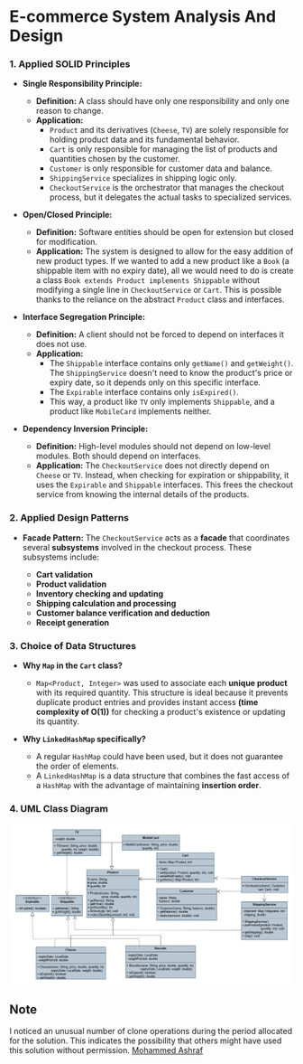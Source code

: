 # E-commerce System Analysis And Design

### **1. Applied SOLID Principles**

* **Single Responsibility Principle:**
    * **Definition:** A class should have only one responsibility and only one reason to change.
    * **Application:**
        * `Product` and its derivatives (`Cheese`, `TV`) are solely responsible for holding product data and its fundamental behavior.
        * `Cart` is only responsible for managing the list of products and quantities chosen by the customer.
        * `Customer` is only responsible for customer data and balance.
        * `ShippingService` specializes in shipping logic only.
        * `CheckoutService` is the orchestrator that manages the checkout process, but it delegates the actual tasks to specialized services.

* **Open/Closed Principle:**
    * **Definition:** Software entities should be open for extension but closed for modification.
    * **Application:** The system is designed to allow for the easy addition of new product types. If we wanted to add a new product like a `Book` (a shippable item with no expiry date), all we would need to do is create a class `Book extends Product implements Shippable` without modifying a single line in `CheckoutService` or `Cart`. This is possible thanks to the reliance on the abstract `Product` class and interfaces.

* **Interface Segregation Principle:**
    * **Definition:** A client should not be forced to depend on interfaces it does not use.
    * **Application:**
        * The `Shippable` interface contains only `getName()` and `getWeight()`. The `ShippingService` doesn't need to know the product's price or expiry date, so it depends only on this specific interface.
        * The `Expirable` interface contains only `isExpired()`.
        * This way, a product like `TV` only implements `Shippable`, and a product like `MobileCard` implements neither.

* **Dependency Inversion Principle:**
    * **Definition:** High-level modules should not depend on low-level modules. Both should depend on interfaces.
    * **Application:** The `CheckoutService` does not directly depend on `Cheese` or `TV`. Instead, when checking for expiration or shippability, it uses the `Expirable` and `Shippable` interfaces. This frees the checkout service from knowing the internal details of the products.


### **2. Applied Design Patterns**

* **Facade Pattern:**
  The `CheckoutService` acts as a **facade** that coordinates several **subsystems** involved in the checkout process. These subsystems include:

  - **Cart validation**
  - **Product validation**
  - **Inventory checking and updating**
  - **Shipping calculation and processing**
  - **Customer balance verification and deduction**
  - **Receipt generation**



### **3. Choice of Data Structures**

* **Why `Map` in the `Cart` class?**
    * `Map<Product, Integer>` was used to associate each **unique product** with its required quantity. This structure is ideal because it prevents duplicate product entries and provides instant access **(time complexity of O(1))** for checking a product's existence or updating its quantity.

* **Why `LinkedHashMap` specifically?**
    * A regular `HashMap` could have been used, but it does not guarantee the order of elements.
    * A `LinkedHashMap` is a data structure that combines the fast access of a `HashMap` with the advantage of maintaining **insertion order**.


### **4. UML Class Diagram**
![UML Class Diagram for E-commerce System](image/UML.png)

## Note
I noticed an unusual number of clone operations during the period allocated for the solution. This indicates the possibility that others might have used this solution without permission.
[Mohammed Ashraf](https://github.com/mashraf8/Fawry-Internship-Challenge.git)

